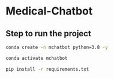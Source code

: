 # Medical-Chatbot

## Step to run the project

```bash
conda create -n mchatbot python=3.8 -y
```
```bash
conda activate mchatbot
```
```bash
pip install -r requirements.txt
```